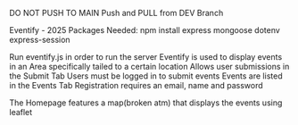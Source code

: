 DO NOT PUSH TO MAIN
Push and PULL from DEV Branch

Eventify - 2025
Packages Needed:
npm install express mongoose dotenv express-session


Run eventify.js in order to run the server
Eventify is used to display events in an Area specifically tailed to a certain location
Allows user submissions in the Submit Tab
Users must be logged in to submit events
Events are listed in the Events Tab
Registration requires an email, name and password

The Homepage features a map(broken atm) that displays the events using leaflet
